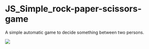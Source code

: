 # JS_Simple_rock-paper-scissors-game
A simple automatic game to decide something between two persons.

![]("example.png")
